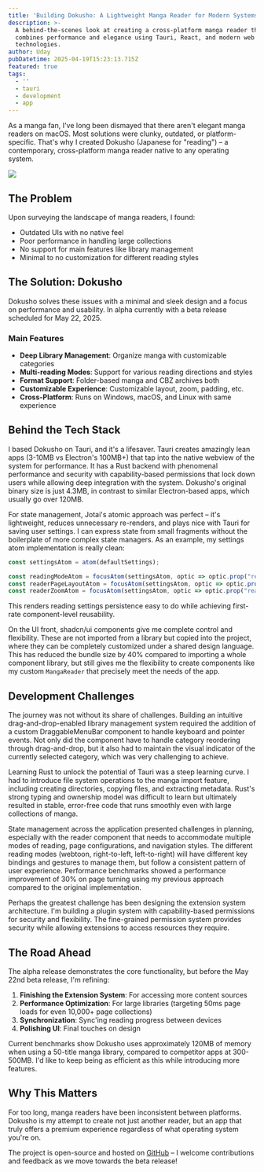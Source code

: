 ```yaml
---
title: 'Building Dokusho: A Lightweight Manga Reader for Modern Systems'
description: >-
  A behind-the-scenes look at creating a cross-platform manga reader that
  combines performance and elegance using Tauri, React, and modern web
  technologies.
author: Uday
pubDatetime: 2025-04-19T15:23:13.715Z
featured: true
tags:
  - ''
  - tauri
  - development
  - app
---
```


As a manga fan, I've long been dismayed that there aren't elegant manga readers on macOS. Most solutions were clunky, outdated, or platform-specific. That's why I created Dokusho (Japanese for "reading") – a contemporary, cross-platform manga reader native to any operating system.

![](https://res.cloudinary.com/dmqn4aaos/image/upload/v1745076155/blog/SCR-20250419-kicb_jnoccx.avif)

## The Problem

Upon surveying the landscape of manga readers, I found:

* Outdated UIs with no native feel
* Poor performance in handling large collections
* No support for main features like library management
* Minimal to no customization for different reading styles

## The Solution: Dokusho

Dokusho solves these issues with a minimal and sleek design and a focus on performance and usability. In alpha currently with a beta release scheduled for May 22, 2025.

### Main Features

* **Deep Library Management**: Organize manga with customizable categories
* **Multi-reading Modes**: Support for various reading directions and styles
* **Format Support**: Folder-based manga and CBZ archives both
* **Customizable Experience**: Customizable layout, zoom, padding, etc.
* **Cross-Platform**: Runs on Windows, macOS, and Linux with same experience

## Behind the Tech Stack

I based Dokusho on Tauri, and it's a lifesaver. Tauri creates amazingly lean apps (3-10MB vs Electron's 100MB+) that tap into the native webview of the system for performance. It has a Rust backend with phenomenal performance and security with capability-based permissions that lock down users while allowing deep integration with the system. Dokusho's original binary size is just 4.3MB, in contrast to similar Electron-based apps, which usually go over 120MB.

For state management, Jotai's atomic approach was perfect – it's lightweight, reduces unnecessary re-renders, and plays nice with Tauri for saving user settings. I can express state from small fragments without the boilerplate of more complex state managers. As an example, my settings atom implementation is really clean:

```javascript
const settingsAtom = atom(defaultSettings);

const readingModeAtom = focusAtom(settingsAtom, optic => optic.prop("reading_mode"));
const readerPageLayoutAtom = focusAtom(settingsAtom, optic => optic.prop("reading_page_layout"));
const readerZoomAtom = focusAtom(settingsAtom, optic => optic.prop("reader_zoom"));
```

This renders reading settings persistence easy to do while achieving first-rate component-level reusability.

On the UI front, shadcn/ui components give me complete control and flexibility. These are not imported from a library but copied into the project, where they can be completely customized under a shared design language. This has reduced the bundle size by 40% compared to importing a whole component library, but still gives me the flexibility to create components like my custom `MangaReader` that precisely meet the needs of the app.

## Development Challenges

The journey was not without its share of challenges. Building an intuitive drag-and-drop-enabled library management system required the addition of a custom DraggableMenuBar component to handle keyboard and pointer events. Not only did the component have to handle category reordering through drag-and-drop, but it also had to maintain the visual indicator of the currently selected category, which was very challenging to achieve.

Learning Rust to unlock the potential of Tauri was a steep learning curve. I had to introduce file system operations to the manga import feature, including creating directories, copying files, and extracting metadata. Rust's strong typing and ownership model was difficult to learn but ultimately resulted in stable, error-free code that runs smoothly even with large collections of manga.

State management across the application presented challenges in planning, especially with the reader component that needs to accommodate multiple modes of reading, page configurations, and navigation styles. The different reading modes (webtoon, right-to-left, left-to-right) will have different key bindings and gestures to manage them, but follow a consistent pattern of user experience. Performance benchmarks showed a performance improvement of 30% on page turning using my previous approach compared to the original implementation.

Perhaps the greatest challenge has been designing the extension system architecture. I'm building a plugin system with capability-based permissions for security and flexibility. The fine-grained permission system provides security while allowing extensions to access resources they require.

## The Road Ahead

The alpha release demonstrates the core functionality, but before the May 22nd beta release, I'm refining:

1. **Finishing the Extension System**: For accessing more content sources
2. **Performance Optimization**: For large libraries (targeting 50ms page loads for even 10,000+ page collections)
3. **Synchronization**: Sync'ing reading progress between devices
4. **Polishing UI**: Final touches on design

Current benchmarks show Dokusho uses approximately 120MB of memory when using a 50-title manga library, compared to competitor apps at 300-500MB. I'd like to keep being as efficient as this while introducing more features.

## Why This Matters

For too long, manga readers have been inconsistent between platforms. Dokusho is my attempt to create not just another reader, but an app that truly offers a premium experience regardless of what operating system you're on.

The project is open-source and hosted on [GitHub](https://github.com/dokushoapp/dokusho) – I welcome contributions and feedback as we move towards the beta release!
